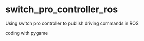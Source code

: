 # switch_pro_controller_ros

Using switch pro controller to publish driving commands in ROS

coding with pygame 
